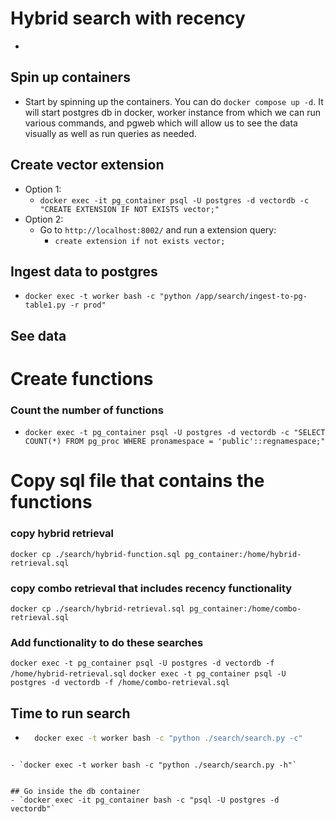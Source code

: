 # Hybrid search with recency
- 

## Spin up containers
- Start by spinning up the containers. You can do `docker compose up -d`. It will start postgres db in docker, worker instance from which we can run various commands, and  pgweb which will allow us to see the data visually as well as run queries as needed.

## Create vector extension
- Option 1:
    - `docker exec -it pg_container psql -U postgres -d vectordb -c "CREATE EXTENSION IF NOT EXISTS vector;"`
- Option 2:
    - Go to `http://localhost:8002/` and run a extension query:
        - `create extension if not exists vector;`


## Ingest data to postgres
- `docker exec -t worker bash -c "python /app/search/ingest-to-pg-table1.py -r prod"`

## See data

# Create functions
### Count the number of functions
- `docker exec -t pg_container psql -U postgres -d vectordb -c "SELECT COUNT(*) FROM pg_proc WHERE pronamespace = 'public'::regnamespace;"`

# Copy sql file that contains the functions
### copy hybrid retrieval
`docker cp ./search/hybrid-function.sql pg_container:/home/hybrid-retrieval.sql`
### copy combo retrieval that includes recency functionality
`docker cp ./search/hybrid-retrieval.sql pg_container:/home/combo-retrieval.sql`

### Add functionality to do these searches
`docker exec -t pg_container psql -U postgres -d vectordb -f /home/hybrid-retrieval.sql`
`docker exec -t pg_container psql -U postgres -d vectordb -f /home/combo-retrieval.sql`


## Time to run search
- ```bash
    docker exec -t worker bash -c "python ./search/search.py -c"
```

- `docker exec -t worker bash -c "python ./search/search.py -h"`


## Go inside the db container
- `docker exec -it pg_container bash -c "psql -U postgres -d vectordb"`